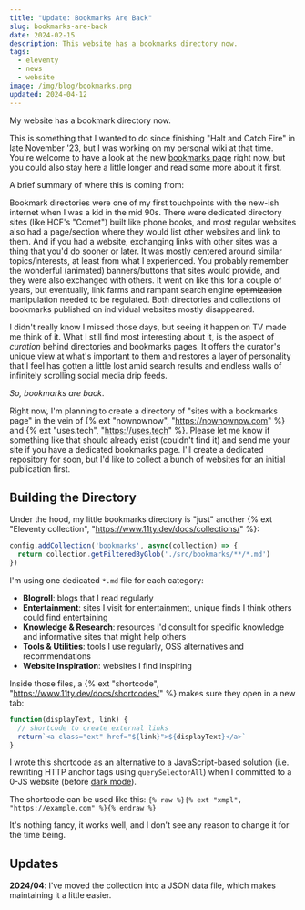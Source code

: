 ```yaml
---
title: "Update: Bookmarks Are Back"
slug: bookmarks-are-back
date: 2024-02-15
description: This website has a bookmarks directory now.
tags:
  - eleventy
  - news
  - website
image: /img/blog/bookmarks.png
updated: 2024-04-12
---
```


My website has a bookmark directory now.

This is something that I wanted to do since finishing "Halt and Catch Fire" in late November '23, but I was working on my personal wiki at that time. You're welcome to have a look at the new [bookmarks page](/bookmarks/) right now, but you could also stay here a little longer and read some more about it first.

A brief summary of where this is coming from:

Bookmark directories were one of my first touchpoints with the new-ish internet when I was a kid in the mid 90s. There were dedicated directory sites (like HCF's "Comet") built like phone books, and most regular websites also had a page/section where they would list other websites and link to them. And if you had a website, exchanging links with other sites was a thing that you'd do sooner or later. It was mostly centered around similar topics/interests, at least from what I experienced. You probably remember the wonderful (animated) banners/buttons that sites would provide, and they were also exchanged with others. It went on like this for a couple of years, but eventually, link farms and rampant search engine <s>optimization</s> manipulation needed to be regulated. Both directories and collections of bookmarks published on individual websites mostly disappeared.

I didn't really know I missed those days, but seeing it happen on TV made me think of it. What I still find most interesting about it, is the aspect of _curation_ behind directories and bookmarks pages. It offers the curator's unique view at what's important to them and restores a layer of personality that I feel has gotten a little lost amid search results and endless walls of infinitely scrolling social media drip feeds.

_So, bookmarks are back_.

Right now, I'm planning to create a directory of "sites with a bookmarks page" in the vein of {% ext "nownownow", "https://nownownow.com" %} and {% ext "uses.tech", "https://uses.tech" %}. Please let me know if something like that should already exist (couldn't find it) and send me your site if you have a dedicated bookmarks page. I'll create a dedicated repository for soon, but I'd like to collect a bunch of websites for an initial publication first.

## Building the Directory

Under the hood, my little bookmarks directory is "just" another {% ext "Eleventy collection", "https://www.11ty.dev/docs/collections/" %}:

```js
config.addCollection('bookmarks', async(collection) => {
  return collection.getFilteredByGlob('./src/bookmarks/**/*.md')
})
```

I'm using one dedicated `*.md` file for each category:

- **Blogroll**: blogs that I read regularly
- **Entertainment**: sites I visit for entertainment, unique finds I think others could find entertaining
- **Knowledge & Research**: resources I'd consult for specific knowledge and informative sites that might help others
- **Tools & Utilities**: tools I use regularly, OSS alternatives and recommendations
- **Website Inspiration**: websites I find inspiring

Inside those files, a {% ext "shortcode", "https://www.11ty.dev/docs/shortcodes/" %} makes sure they open in a new tab:

```js
function(displayText, link) {
  // shortcode to create external links
  return`<a class="ext" href="${link}">${displayText}</a>`
}
```

I wrote this shortcode as an alternative to a JavaScript-based solution (i.e. rewriting HTTP anchor tags using `querySelectorAll`) when I committed to a 0-JS website (before [dark mode](/blog/dark-mode/)).

The shortcode can be used like this: `{% raw %}{% ext "xmpl", "https://example.com" %}{% endraw %}`

It's nothing fancy, it works well, and I don't see any reason to change it for the time being.

## Updates

**2024/04**: I've moved the collection into a JSON data file, which makes maintaining it a little easier.
